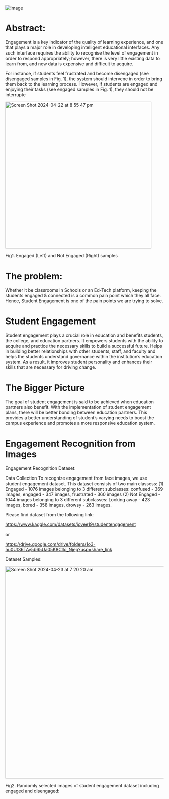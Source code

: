 ![image](https://github.com/HesamoddinHosseini/Student-engagement/assets/89314766/c5363f6f-8112-4852-96cd-d675df3eddf6)




# Abstract:

Engagement is a key indicator of the quality of learning experience, and one that plays a major role in developing intelligent educational interfaces.
Any such interface requires the ability to recognise the level of engagement in order to respond appropriately; however, there is very little existing data to learn from, and new data is expensive and difficult to acquire. 

 For instance, if students feel frustrated and become disengaged (see disengaged samples in Fig. 1), the system should intervene in order to bring them back to the learning process. However, if students are engaged and enjoying their tasks (see engaged samples in Fig. 1), they should not be interrupte

<img width="465" alt="Screen Shot 2024-04-22 at 8 55 47 pm" src="https://github.com/HesamoddinHosseini/Student-engagement/assets/89314766/2f7ed799-f725-4784-9690-489b74105315">


Fig1. Engaged (Left) and Not Engaged (Right) samples
     

# The problem:

Whether it be classrooms in Schools or an Ed-Tech platform, keeping the students engaged & connected is a common pain point which they all face.
Hence, Student Engagement is one of the pain points we are trying to solve. 

# Student Engagement

Student engagement plays a crucial role in education and benefits students, the college, and education partners.
It empowers students with the ability to acquire and practice the necessary skills to build a successful future. Helps in building better relationships with other students, staff, and faculty and helps the students understand governance within the institution’s education system. As a result, it improves student personality and enhances their skills that are necessary for driving change.

# The Bigger Picture

The goal of student engagement is said to be achieved when education partners also benefit. With the implementation of student engagement plans, there will be better bonding between education partners. This provides a better understanding of student’s varying needs to boost the campus experience and promotes a more responsive education system.

# Engagement Recognition from Images

Engagement Recognition Dataset:

Data Collection To recognize engagement from face images, we use student engagement dataset. This dataset consists of two main classess: (1) Engaged - 1076 images belonging to 3 different subclasses: confused - 369 images, engaged - 347 images, frustrated - 360 images (2) Not Engaged - 1044 images belonging to 3 different subclasses: Looking away - 423 images, bored - 358 images, drowsy - 263 images.

Please find dataset from the following link:

https://www.kaggle.com/datasets/joyee19/studentengagement

or

https://drive.google.com/drive/folders/1o3-hu0Ut36TAy5b65Ua05K8ClIo_Njeg?usp=share_link

Dataset Samples:

<img width="673" alt="Screen Shot 2024-04-23 at 7 20 20 am" src="https://github.com/HesamoddinHosseini/Student-engagement/assets/89314766/53234d2a-0891-46d4-89d1-943a23b1ac7f">


Fig2. Randomly selected images of student engagement dataset including engaged and disengaged:


